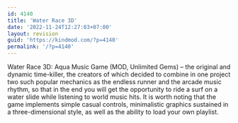 ```yaml
---
id: 4140
title: 'Water Race 3D'
date: '2022-11-24T12:27:03+07:00'
layout: revision
guid: 'https://kindmod.com/?p=4140'
permalink: '/?p=4140'
---
```


Water Race 3D: Aqua Music Game (MOD, Unlimited Gems) – the original and dynamic time-killer, the creators of which decided to combine in one project two such popular mechanics as the endless runner and the arcade music rhythm, so that in the end you will get the opportunity to ride a surf on a water slide while listening to world music hits. It is worth noting that the game implements simple casual controls, minimalistic graphics sustained in a three-dimensional style, as well as the ability to load your own playlist.